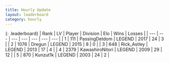 ```yaml
---
title: Hourly Update
layout: leaderboard
category: hourly
---
```


{: .leaderboard}
| Rank | LV | Player | Division | Elo | Wins | Losses |
| --- | --- | --- | --- | --- | --- | --- |
| <span data-change="0">1</span> | 111 | <span title="ID: 454837">PassingDetdom</span> | LEGEND | <span data-change="0">2017</span> | <span data-change="0">24</span> | <span data-change="0">3</span> |
| <span data-change="0">2</span> | 1076 | <span title="ID: 337810">Dregun</span> | LEGEND | <span data-change="0">2015</span> | <span data-change="0">8</span> | <span data-change="0">0</span> |
| <span data-change="1">3</span> | 648 | <span title="ID: 466583">Rick_Astley</span> | LEGEND | <span data-change="0">2013</span> | <span data-change="0">17</span> | <span data-change="0">4</span> |
| <span data-change="-1">4</span> | 2379 | <span title="ID: 164871">KawashiroNitori</span> | LEGEND | <span data-change="-5">2009</span> | <span data-change="1">29</span> | <span data-change="1">12</span> |
| <span data-change="0">5</span> | 870 | <span title="ID: 392407">Kunzut1k</span> | LEGEND | <span data-change="0">2003</span> | <span data-change="0">24</span> | <span data-change="0">2</span> |
